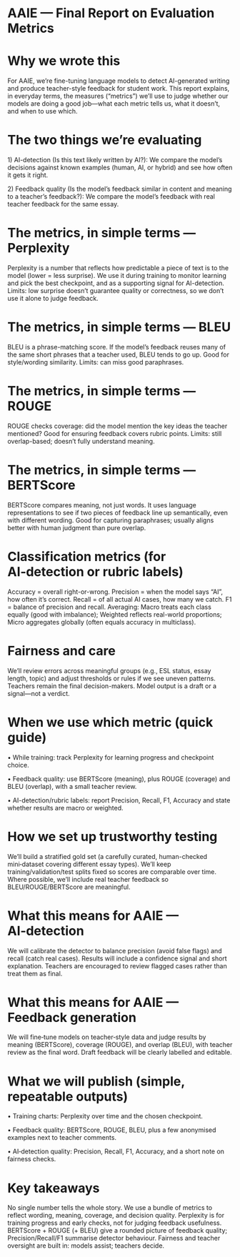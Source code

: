 # AAIE — Final Report on Evaluation Metrics 

# **Why we wrote this**

For AAIE, we’re fine-tuning language models to  detect AI-generated writing and produce teacher-style feedback for student work. This report explains, in everyday terms, the measures (“metrics”) we’ll use to judge whether our models are doing a good job—what each metric tells us, what it doesn’t, and when to use which.

# **The two things we’re evaluating**

1\) AI-detection (Is this text likely written by AI?): We compare the model’s decisions against known examples (human, AI, or hybrid) and see how often it gets it right.

2\) Feedback quality (Is the model’s feedback similar in content and meaning to a teacher’s feedback?): We compare the model’s feedback with real teacher feedback for the same essay.

# **The metrics, in simple terms — Perplexity**

Perplexity is a number that reflects how predictable a piece of text is to the model (lower \= less surprise). We use it during training to monitor learning and pick the best checkpoint, and as a supporting signal for AI-detection. Limits: low surprise doesn’t guarantee quality or correctness, so we don’t use it alone to judge feedback.

# **The metrics, in simple terms — BLEU**

BLEU is a phrase-matching score. If the model’s feedback reuses many of the same short phrases that a teacher used, BLEU tends to go up. Good for style/wording similarity. Limits: can miss good paraphrases.

# **The metrics, in simple terms — ROUGE**

ROUGE checks coverage: did the model mention the key ideas the teacher mentioned? Good for ensuring feedback covers rubric points. Limits: still overlap-based; doesn’t fully understand meaning.

# **The metrics, in simple terms — BERTScore**

BERTScore compares meaning, not just words. It uses language representations to see if two pieces of feedback line up semantically, even with different wording. Good for capturing paraphrases; usually aligns better with human judgment than pure overlap.

# **Classification metrics (for AI‑detection or rubric labels)**

Accuracy \= overall right-or-wrong. Precision \= when the model says “AI”, how often it’s correct. Recall \= of all actual AI cases, how many we catch. F1 \= balance of precision and recall. Averaging: Macro treats each class equally (good with imbalance); Weighted reflects real-world proportions; Micro aggregates globally (often equals accuracy in multiclass).

# **Fairness and care**

We’ll review errors across meaningful groups (e.g., ESL status, essay length, topic) and adjust thresholds or rules if we see uneven patterns. Teachers remain the final decision-makers. Model output is a draft or a signal—not a verdict.

# **When we use which metric (quick guide)**

• While training: track Perplexity for learning progress and checkpoint choice.

• Feedback quality: use BERTScore (meaning), plus ROUGE (coverage) and BLEU (overlap), with a small teacher review.

• AI-detection/rubric labels: report Precision, Recall, F1, Accuracy and state whether results are macro or weighted.

# **How we set up trustworthy testing**

We’ll build a stratified gold set (a carefully curated, human-checked mini‑dataset covering different essay types). We’ll keep training/validation/test splits fixed so scores are comparable over time. Where possible, we’ll include real teacher feedback so BLEU/ROUGE/BERTScore are meaningful.

# **What this means for AAIE — AI‑detection**

We will calibrate the detector to balance precision (avoid false flags) and recall (catch real cases). Results will include a confidence signal and short explanation. Teachers are encouraged to review flagged cases rather than treat them as final.

# **What this means for AAIE — Feedback generation**

We will fine‑tune models on teacher‑style data and judge results by meaning (BERTScore), coverage (ROUGE), and overlap (BLEU), with teacher review as the final word. Draft feedback will be clearly labelled and editable.

# **What we will publish (simple, repeatable outputs)**

• Training charts: Perplexity over time and the chosen checkpoint.

• Feedback quality: BERTScore, ROUGE, BLEU, plus a few anonymised examples next to teacher comments.

• AI‑detection quality: Precision, Recall, F1, Accuracy, and a short note on fairness checks.

# **Key takeaways**

No single number tells the whole story. We use a bundle of metrics to reflect wording, meaning, coverage, and decision quality. Perplexity is for training progress and early checks, not for judging feedback usefulness. BERTScore \+ ROUGE (+ BLEU) give a rounded picture of feedback quality; Precision/Recall/F1 summarise detector behaviour. Fairness and teacher oversight are built in: models assist; teachers decide.